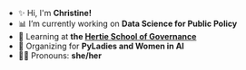 
- ✨ Hi, I'm <b>Christine! </b>
- 📊 I’m currently working on <b>Data Science for Public Policy </b>
- 🌱 Learning at <b> the [Hertie School of Governance](https://www.hertie-school.org/en/) </b>
- 👯 Organizing for <b>PyLadies and Women in AI</b>
- 💃🏻 Pronouns: <b>she/her</b>


<!----
<p align="center">
<img src="https://github.com/TimOliver/TimOliver/raw/main/header.png" width="410" alt="iComics on an iPhone XS Max" align="right" />
</p>

### Hi there 👋 

* 📱 data scientist specializing in [iOS](https://www.apple.com/ios/) and [macOS](https://www.apple.com/macos/).
* 🚗 currently at [Drivemode](https://github.com/drivemode), and [Hertie School of Governance](https://github.com/realm).
* 💥 Making a comic reader app for iOS called [iComics](https://icomics.co).
* 💻 Loves publishing [open source software on GitHub](https://github.com/TimOliver?tab=repositories&type=source).
* 🎮 organizer for PyLadies and Women in AI
* 🎤 Also loves singing and karaoke.
* 😁 Nice to meet you!

- 🤔 I’m looking for help with ...
- 💬 Ask me about ...
- 📫 How to reach me: ...
- ⚡ Fun fact: ...

👋 Hi, I’m @smkerr
📍 I'm originally from the San Francisco Bay Area
🧑‍💻📚 I'm currently pursuing my MSc in Data Science for Public Policy at the Hertie School in Berlin
👀 I'm interested in using data science to evaluate policy
🌱 I'm currently learning everything there is to know about R & Python
- ---->

